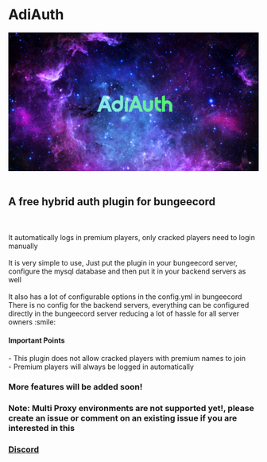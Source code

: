 # AdiAuth
![logo](adiauth.png)
<br>
<br>
<h2>A <b>free</b> hybrid auth plugin for bungeecord</h2>
<br><br>
It automatically logs in premium players, only cracked players need to login manually
<br><br>
It is very simple to use, Just put the plugin in your bungeecord server, configure the mysql database and then put it in your backend servers as well
<br><br>
It also has a lot of configurable options in the config.yml in bungeecord
There is no config for the backend servers, everything can be configured directly in the bungeecord server reducing a lot of hassle for all server owners :smile:
<h4>Important Points</h4>
- This plugin does not allow cracked players with premium names to join
<br>
- Premium players will always be logged in automatically

<h3>More features will be added soon!</h3>
<h3> Note: Multi Proxy environments are not supported yet!, please create an issue or comment on an existing issue if you are interested in this</h3>


### [Discord](https://discord.gg/bYWxMysquM)